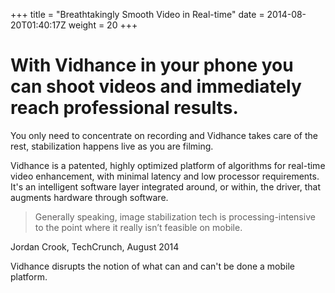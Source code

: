 +++
title = "Breathtakingly Smooth Video in Real-time"
date = 2014-08-20T01:40:17Z
weight = 20
+++
# With Vidhance in your phone you can shoot videos and immediately reach professional results. 

You only need to concentrate on recording and Vidhance takes care of the rest, stabilization happens live as you are filming.

Vidhance is a patented, highly optimized platform of algorithms for real-time video enhancement, 
with minimal latency and low processor requirements. 
It's an intelligent software layer integrated around, or within, the driver, that augments hardware 
through software. 

> Generally speaking, image stabilization tech is processing-intensive to the point where it really isn’t feasible on mobile.

Jordan Crook, TechCrunch, August 2014

Vidhance disrupts the notion of what can and can't be done a mobile platform.
